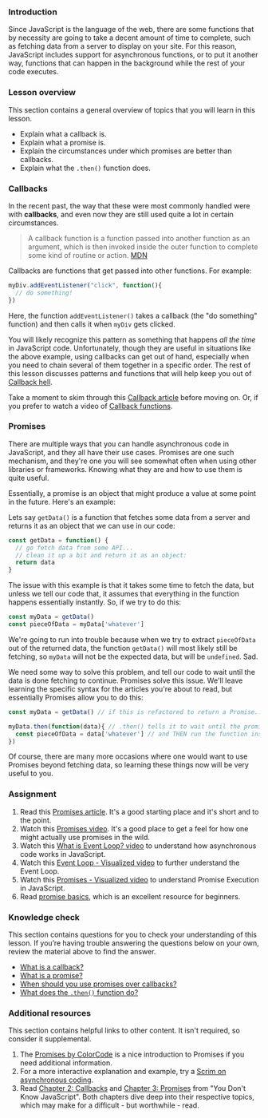 ### Introduction

Since JavaScript is the language of the web, there are some functions that by necessity are going to take a decent amount of time to complete, such as fetching data from a server to display on your site.  For this reason, JavaScript includes support for asynchronous functions, or to put it another way, functions that can happen in the background while the rest of your code executes.

### Lesson overview

This section contains a general overview of topics that you will learn in this lesson.

- Explain what a callback is.
- Explain what a promise is.
- Explain the circumstances under which promises are better than callbacks.
- Explain what the `.then()` function does.

### Callbacks

In the recent past, the way that these were most commonly handled were with **callbacks**, and even now they are still used quite a lot in certain circumstances.

> A callback function is a function passed into another function as an argument, which is then invoked inside the outer function to complete some kind of routine or action. [MDN](https://developer.mozilla.org/en-US/docs/Glossary/Callback_function)

Callbacks are functions that get passed into other functions. For example:

```javascript
myDiv.addEventListener("click", function(){
  // do something!
})
```

Here, the function `addEventListener()` takes a callback (the "do something" function) and then calls it when `myDiv` gets clicked.

You will likely recognize this pattern as something that happens *all the time* in JavaScript code.  Unfortunately, though they are useful in situations like the above example, using callbacks can get out of hand, especially when you need to chain several of them together in a specific order.  The rest of this lesson discusses patterns and functions that will help keep you out of [Callback hell](http://callbackhell.com/).

Take a moment to skim through this [Callback article](https://github.com/maxogden/art-of-node#callbacks) before moving on.  Or, if you prefer to watch a video of [Callback functions](https://www.youtube.com/watch?v=QRq2zMHlBz4).

### Promises

There are multiple ways that you can handle asynchronous code in JavaScript, and they all have their use cases.  Promises are one such mechanism, and they're one you will see somewhat often when using other libraries or frameworks.  Knowing what they are and how to use them is quite useful.

Essentially, a promise is an object that might produce a value at some point in the future.  Here's an example:

Lets say `getData()` is a function that fetches some data from a server and returns it as an object that we can use in our code:

```javascript
const getData = function() {
  // go fetch data from some API...
  // clean it up a bit and return it as an object:
  return data
}
```

The issue with this example is that it takes some time to fetch the data, but unless we tell our code that, it assumes that everything in the function happens essentially instantly.  So, if we try to do this:

```javascript
const myData = getData()
const pieceOfData = myData['whatever']
```

We're going to run into trouble because when we try to extract `pieceOfData` out of the returned data, the function `getData()` will most likely still be fetching, so `myData` will not be the expected data, but will be `undefined`.  Sad.

We need some way to solve this problem, and tell our code to wait until the data is done fetching to continue.  Promises solve this issue.  We'll leave learning the specific syntax for the articles you're about to read, but essentially Promises allow you to do this:

```javascript
const myData = getData() // if this is refactored to return a Promise...

myData.then(function(data){ // .then() tells it to wait until the promise is resolved
  const pieceOfData = data['whatever'] // and THEN run the function inside
})
```

Of course, there are many more occasions where one would want to use Promises beyond fetching data, so learning these things now will be very useful to you.

### Assignment

<div class="lesson-content__panel" markdown="1">

1. Read this [Promises article](https://davidwalsh.name/promises). It's a good starting place and it's short and to the point.
2. Watch this [Promises video](https://youtu.be/DHvZLI7Db8E).  It's a good place to get a feel for how one might actually use promises in the wild.
3. Watch this [What is Event Loop? video](https://www.youtube.com/watch?v=8aGhZQkoFbQ) to understand how asynchronous code works in JavaScript.
4. Watch this [Event Loop - Visualized video](https://www.youtube.com/watch?v=eiC58R16hb8) to further understand the Event Loop.
5. Watch this [Promises - Visualized video](https://www.youtube.com/watch?v=Xs1EMmBLpn4) to understand Promise Execution in JavaScript.
6. Read [promise basics](https://javascript.info/promise-basics), which is an excellent resource for beginners.

</div>

### Knowledge check

This section contains questions for you to check your understanding of this lesson. If you’re having trouble answering the questions below on your own, review the material above to find the answer.

- [What is a callback?](https://developer.mozilla.org/en-US/docs/Glossary/Callback_function)
- [What is a promise?](#promises)
- [When should you use promises over callbacks?](http://callbackhell.com/)
- [What does the `.then()` function do?](https://davidwalsh.name/promises)

### Additional resources

This section contains helpful links to other content. It isn't required, so consider it supplemental.

1. The [Promises by ColorCode](https://www.youtube.com/watch?v=TnhCX0KkPqs) is a nice introduction to Promises if you need additional information.
2. For a more interactive explanation and example, try a [Scrim on asynchronous coding](https://scrimba.com/scrim/cof4e4fb797a2d0a236ea38ce?embed=odin,mini-header,no-next-up).
3. Read [Chapter 2: Callbacks](https://github.com/getify/You-Dont-Know-JS/blob/1st-ed/async%20%26%20performance/ch2.md) and [Chapter 3: Promises](https://github.com/getify/You-Dont-Know-JS/blob/1st-ed/async%20%26%20performance/ch3.md) from "You Don't Know JavaScript". Both chapters dive deep into their respective topics, which may make for a difficult - but worthwhile - read.
